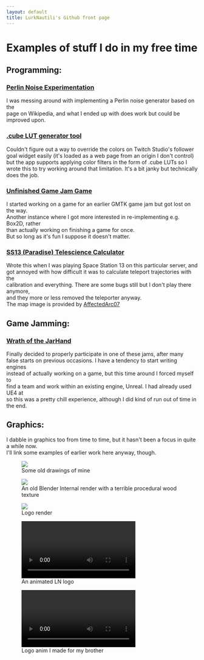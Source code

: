 ```yaml
---
layout: default
title: LurkNautili's Github front page
---
```

# Examples of stuff I do in my free time

## Programming:

### [Perlin Noise Experimentation](/projects/misc/perlin_noise/perlin_noise.html)
I was messing around with implementing a Perlin noise generator based on the  
page on Wikipedia, and what I ended up with does work but could be improved upon.

### [.cube LUT generator tool](/projects/tools/cube_lut/generator.html)
Couldn't figure out a way to override the colors on Twitch Studio's follower goal 
widget easily (it's loaded as a web page from an origin I don't control) but the app
supports applying color filters in the form of .cube LUTs so I wrote this to try 
working around that limitation. It's a bit janky but technically does the job.

### [Unfinished Game Jam Game](/projects/games/gmtk_only_one_jam/game.html)
I started working on a game for an earlier GMTK game jam but got lost on the way.  
Another instance where I got more interested in re-implementing e.g. Box2D, rather  
than actually working on finishing a game for once.  
But so long as it's fun I suppose it doesn't matter. 

### [SS13 (Paradise) Telescience Calculator](/projects/tools/ss13_paradise_telescience_calculator/telesci_calc.html)
Wrote this when I was playing Space Station 13 on this particular server, and  
got annoyed with how difficult it was to calculate teleport trajectories with the  
calibration and everything. There are some bugs still but I don't play there anymore,  
and they more or less removed the teleporter anyway.  
The map image is provided by [AffectedArc07](https://affectedarc07.github.io/SS13WebMap/)

<div class="vert-spacer"></div>

## Game Jamming:

### [Wrath of the JarHand](https://lurknautili.itch.io/wrath-of-the-jarhand)
Finally decided to properly participate in one of these jams, after many  
false starts on previous occasions. I have a tendency to start writing engines  
instead of actually working on a game, but this time around I forced myself to  
find a team and work within an existing engine, Unreal. I had already used UE4 at  
so this was a pretty chill experience, although I did kind of run out of time in the end.

<div class="vert-spacer"></div>

## Graphics:
I dabble in graphics too from time to time, but it hasn't been a focus in quite a while now.  
I'll link some examples of earlier work here anyway, though.

<figure>
<img src="https://i.imgur.com/k4GHBlp.jpg">
<figcaption>Some old drawings of mine</figcaption>
</figure>

<div class="vert-spacer"></div>

<figure>
<img src="https://resources.lurknautili.io/soda_can.png">
<figcaption>An old Blender Internal render with a terrible procedural wood texture</figcaption>
</figure>

<div class="vert-spacer"></div>

<figure>
<img src="https://resources.lurknautili.io/LN_logo.png">
<figcaption>Logo render</figcaption>
</figure>

<div class="vert-spacer"></div>

<figure>
<video loop onmouseover="this.play();" onmouseleave="this.pause();">
<source src="https://resources.lurknautili.io/LN_logo_glow_anim.mp4">
</video>
<figcaption>An animated LN logo</figcaption>
</figure>

<div class="vert-spacer"></div>

<figure>
<video loop onmouseover="this.play();" onmouseleave="this.pause();">
<source src="https://thumbs.gfycat.com/HelpfulHealthyGnu-mobile.mp4">
</video>
<figcaption>Logo anim I made for my brother</figcaption>
</figure>
